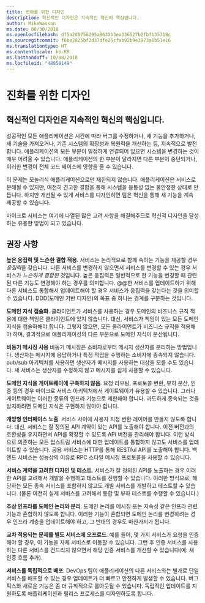 ```yaml
---
title: 변화를 위한 디자인
description: 혁신적인 디자인은 지속적인 혁신의 핵심입니다.
author: MikeWasson
ms.date: 08/30/2018
ms.openlocfilehash: df5a2d0756295a9632b3ea336527b2fbfb35318c
ms.sourcegitcommit: f6be2825bf2d37dfe25cfab92b9e3973a6b51e16
ms.translationtype: HT
ms.contentlocale: ko-KR
ms.lasthandoff: 10/08/2018
ms.locfileid: "48858149"
---
```

# <a name="design-for-evolution"></a>진화를 위한 디자인

## <a name="an-evolutionary-design-is-key-for-continuous-innovation"></a>혁신적인 디자인은 지속적인 혁신의 핵심입니다.

성공적인 모든 애플리케이션은 시간에 따라 버그를 수정하거나, 새 기능을 추가하거나, 새 기술을 가져오거나, 기존 시스템의 확장성과 복원력을 개선하는 등, 지속적으로 발전합니다. 애플리케이션의 모든 부분이 밀접하게 연결되어 있으면 시스템을 변경하는 것이 매우 어려울 수 있습니다. 애플리케이션의 한 부분이 달라지면 다른 부분이 중단되거나, 이러한 변경이 전체 코드 베이스에 영향을 줄 수 있습니다.

이 문제는 모놀리식 애플리케이션으로만 제한되지 않습니다. 애플리케이션은 서비스로 분해될 수 있지만, 여전히 견고한 결합을 통해 시스템을 융통성 없는 불안정한 상태로 만듭니다. 하지만 개선될 수 있게 서비스를 디자인하면 팀은 혁신을 통해 새 기능을 계속 제공할 수 있습니다. 

마이크로 서비스는 여기에 나열된 많은 고려 사항을 해결해주므로 혁신적 디자인을 달성하는 유용한 방법이 되고 있습니다.

## <a name="recommendations"></a>권장 사항

**높은 응집력 및 느슨한 결합 적용**. 서비스는 논리적으로 함께 속하는 기능을 제공할 경우 *응집력*을 갖습니다. 다른 서비스를 변경하지 않으면서 서비스를 변경할 수 있는 경우 서비스가 *느슨하게 결합된* 것입니다. 높은 응집력은 일반적으로 한 기능을 변경할 때 관련된 다른 기능도 변경해야 하는 경우를 의미합니다. @@한 서비스를 업데이트하기 위해 다른 서비스도 통합해서 업데이트해야 할 경우 서비스가 응집력을 갖는다는 것을 의미할 수 있습니다. DDD(도메인 기반 디자인)의 목표 중 하나는 경계를 구분하는 것입니다.

**도메인 지식 캡슐화**. 클라이언트가 서비스를 사용하는 경우 도메인의 비즈니스 규칙 적용에 대한 책임은 클라이언트에 있지 않습니다. 대신, 서비스가 책임이 있는 모든 도메인 지식을 캡슐화해야 합니다. 그렇지 않으면, 모든 클라이언트가 비즈니스 규칙을 적용해야 하며, 결과적으로 애플리케이션의 다른 부분으로 도메인 지식이 분산됩니다. 

**비동기 메시징 사용** 비동기 메시징은 소비자로부터 메시지 생산자를 분리하는 방법입니다. 생산자는 메시지에 응답하거나 특정 작업을 수행하는 소비자에 종속되지 않습니다. pub/sub 아키텍처를 사용하면 생산자가 메시지를 사용하는 대상을 모를 수도 있습니다. 새 서비스는 생산자를 수정하지 않고 메시지를 쉽게 사용할 수 있습니다.

**도메인 지식을 게이트웨이에 구축하지 않음**. 요청 라우팅, 프로토콜 변환, 부하 분산, 인증 등의 경우 마이크로 서비스 아키텍처에서 게이트웨이가 유용할 수 있습니다. 그러나 게이트웨이는 이러한 종류의 인프라 기능으로 제한해야 합니다. 과도하게 종속되는 것을 방지하려면 도메인 지식은 구현하지 않아야 합니다.

**개방형 인터페이스 노출**. 서비스 사이에 사용자 지정 변환 레이어를 만들지 않도록 합니다. 대신, 서비스는 잘 정의된 API 계약이 있는 API를 노출해야 합니다. 이전 버전과의 호환성을 유지하면서 API를 확장할 수 있도록 API 버전을 관리해야 합니다. 이런 방식으로 의존하는 모든 업스트림 서비스에 대한 업데이트를 통합하지 않고도 서비스를 업데이트할 수 있습니다. 공용 서비스는 HTTP를 통해 RESTful API를 노출해야 합니다. 백 엔드 서비스는 성능상의 이유로 RPC 스타일 메시징 프로토콜을 사용할 수 있습니다. 

**서비스 계약을 고려한 디자인 및 테스트**. 서비스가 잘 정의된 API를 노출하는 경우 이러한 API를 고려해서 개발을 수행하고 테스트를 진행할 수 있습니다. 이러한 방식으로, 해당하는 모든 종속 서비스를 포함하지 않고도 개별 서비스를 개발하고 테스트할 수 있습니다. (물론 여전히 실제 서비스를 고려해서 통합 및 부하 테스트를 수행할 수 있습니다.)

**추상 인프라를 도메인 논리와 분리**. 도메인 논리를 메시징 또는 지속성 같은 인프라 관련 기능과 혼합하지 않도록 합니다. 이러한 기능이 혼합되면 도메인 논리를 변경하려는 경우 인프라 계층을 업데이트해야 하고, 그 반대의 경우도 마찬가지가 됩니다. 

**교차 적용되는 문제를 별도 서비스에 오프로드**. 예를 들어, 몇 가지 서비스가 요청을 인증해야 할 경우, 이 기능을 자체 서비스로 이동할 수 있습니다. 그런 후 인증 서비스를 사용하는 다른 서비스를 건드리지 않으면서 해당 인증 서비스를 개선할 수 있습니다(예: 새 인증 흐름 추가).

**서비스를 독립적으로 배포**. DevOps 팀이 애플리케이션의 다른 서비스와는 별개로 단일 서비스를 배포할 수 있는 경우 업데이트가 더 빠르고 안전하게 발생할 수 있습니다. 버그 픽스와 새로운 기능은 좀 더 규칙적으로 롤아웃될 수 있습니다. 독립적인 업데이트를 지원하도록 애플리케이션과 릴리스 프로세스를 디자인하도록 합니다.
